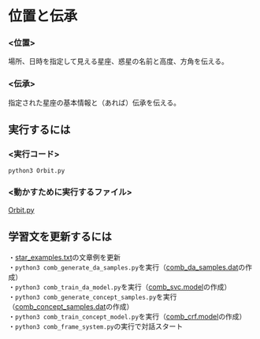 # 位置と伝承
### <位置>  
場所、日時を指定して見える星座、惑星の名前と高度、方角を伝える。

### <伝承>  
指定された星座の基本情報と（あれば）伝承を伝える。

## 実行するには  
### <実行コード>  
`python3 Orbit.py`  

### <動かすために実行するファイル>  
[Orbit.py](https://github.com/oshiooshi/Orbit/blob/main/Orbit/Orbit.py)  

## 学習文を更新するには  
・[star_examples.txt](https://github.com/oshiooshi/Orbit/blob/main/Orbit/star_examples.txt)の文章例を更新  
・`python3 comb_generate_da_samples.py`を実行（[comb_da_samples.dat](https://github.com/oshiooshi/Orbit/blob/main/Orbit/comb_da_samples.dat)の作成）  
・`python3 comb_train_da_model.py`を実行（[comb_svc.model](https://github.com/oshiooshi/Orbit/blob/main/Orbit/comb_svc.model)の作成）  
・`python3 comb_generate_concept_samples.py`を実行（[comb_concept_samples.dat](https://github.com/oshiooshi/Orbit/blob/main/Orbit/comb_concept_samples.dat)の作成）  
・`python3 comb_train_concept_model.py`を実行（[comb_crf.model](https://github.com/oshiooshi/Orbit/blob/main/Orbit/comb_crf.model)の作成）  
・`python3 comb_frame_system.py`の実行で対話スタート  
